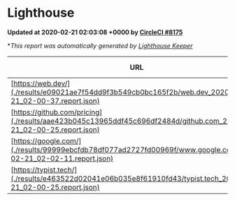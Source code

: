 
# Lighthouse

**Updated at 2020-02-21 02:03:08 +0000 by [CircleCI #8175](https://circleci.com/gh/ItinerisLtd/lighthouse-keeper-example/8175)**

**This report was automatically generated by [Lighthouse Keeper](https://github.com/itinerisltd/lighthouse-keeper)*

| URL | Performance | Accessibility | Best Practices | SEO | PWA | Updated At |
| --- | --- | --- | --- | --- | --- | --- |
| [https://web.dev/](./results/e09021ae7f54dd9f3b549cb0bc165f2b/web.dev_2020-02-21_02-00-37.report.json) | 0.96 | 0.92 | 1 | 1 | 0.96 | 2020-02-21T02:00:37.787Z |
| [https://github.com/pricing](./results/aae423b045c13965ddf45c696df2484d/github.com_2020-02-21_02-00-25.report.json) | 0.55 | 0.93 | 0.93 | 0.92 | 0.56 | 2020-02-21T02:00:25.325Z |
| [https://google.com/](./results/99999ebcfdb78df077ad2727fd00969f/www.google.com_2020-02-21_02-02-11.report.json) | 0.92 | 0.86 | 0.93 | 0.92 | 0.56 | 2020-02-21T02:02:11.175Z |
| [https://typist.tech/](./results/e463522d02041e06b035e8f61910fd43/typist.tech_2020-02-21_02-00-25.report.json) | 0.98 | 0.92 | 0.79 | 1 | 0.59 | 2020-02-21T02:00:25.232Z |
